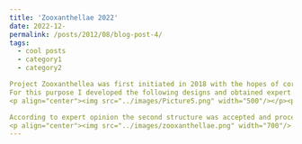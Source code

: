 ```yaml
---
title: 'Zooxanthellae 2022'
date: 2022-12-
permalink: /posts/2012/08/blog-post-4/
tags:
  - cool posts
  - category1
  - category2

Project Zooxanthellea was first initiated in 2018 with the hopes of coral restoration in ____ area. Although the installation of coral structures and plantation of corals was a success, the growth rate during the observed period of 2018 - 2020 showcased to be minimal. Therefore, as the Co - director of Environmental services avenue of Rotaract Club of university of Moratuwa we understood the need to re-engineer coral structres. 
For this purpose I developed the following designs and obtained expert opinion on the two structures.
<p align="center"><img src="../images/Picture5.png" width="500"/></p><p align="center"><img src="../images/Picture5.png" width="500"/></p>

According to expert opinion the second structure was accepted and proceeded to construction. Project funding was provided by <b>Mitsubishi Cooperation</b>, which helped us to achieve a reliable structure. Furthermore, oceanographers from <b>Marine Environment Protection Authority (MEPA)</b> shared knowledge on coral plantation and carried out related tasks. Successful deposition of 20 structures was done around *Mirissa* Bay area. The first underwater monitoring session depicted a significant growth during the few months period after deposition.
<p align="center"><img src="../images/zooxanthellae.png" width="700"/>
---
```


<!-- This post will show up by default. To disable scheduling of future posts, edit `config.yml` and set `future: false`.  -->
